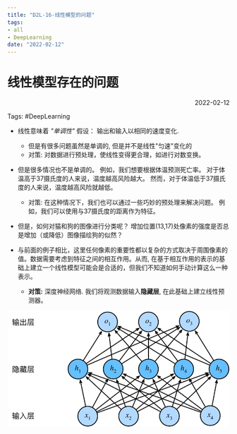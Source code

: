 ```yaml
---
title: "D2L-16-线性模型的问题"
tags:
- all
- DeepLearning
date: "2022-02-12"
---
```

# 线性模型存在的问题

<div align="right"> 2022-02-12</div>

Tags: #DeepLearning 

- 线性意味着 _"单调性"_ 假设： 输出和输入以相同的速度变化.
	- 但是有很多问题虽然是单调的, 但是并不是线性"匀速"变化的
	- 对策: 对数据进行预处理，使线性变得更合理，如进行对数变换。

- 但是很多情况也不是单调的。 例如，我们想要根据体温预测死亡率。 对于体温高于37摄氏度的人来说，温度越高风险越大。 然而，对于体温低于37摄氏度的人来说，温度越高风险就越低。
	- 对策: 在这种情况下，我们也可以通过一些巧妙的预处理来解决问题。 例如，我们可以使用与37摄氏度的距离作为特征。

- 但是，如何对猫和狗的图像进行分类呢？ 增加位置(13,17)处像素的强度是否总是增加（或降低）图像描绘狗的似然？ 
- 与前面的例子相比，这里任何像素的重要性都以复杂的方式取决于周围像素的值。数据需要考虑到特征之间的相互作用。从而, 在基于相互作用的表示的基础上建立一个线性模型可能会是合适的，但我们不知道如何手动计算这么一种表示。 
	- **对策:** 深度神经网络. 我们将观测数据输入**隐藏层**, 在此基础上建立线性预测器。

![](notes/2022/2022.2/assets/mlp.svg)